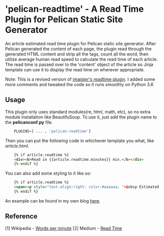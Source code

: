 # 'pelican-readtime' - A Read Time Plugin for Pelican Static Site Generator

An article estimated read time plugin for Pelican static site generator. After Pelican generated the content of each page, the plugin read through the generated HTML content and strip all the tags, count all the word, then utilize average human read speed to calculate the read time of each article. The read time is passed over to the 'content' object of the article so Jinja template can use it to display the read time on wherever appropriate.


Note: This is a revised version of [jmaister's readtime plugin](https://github.com/jmaister/readtime). I added some more comments and tweaked the code so it runs smoothly on Python 3.6

Usage
-----

This plugin only uses standard modules(re, html, math, etc), so no extra module installation like BeautifuSoup. To use it, just add the plugin name to the **pelicanconf.py** file.
```python
    PLUGINS=[ ... , 'pelican-readtime']
```
Then you can put the following code in whichever template you what, like *article.html*. 
```html
    {% if article.readtime %}
    <div><b>Read in {{article.readtime.minutes}} min.</b></div>
    {% endif %}
```

You can also add some styling to it like so:
```html
    {% if article.readtime %}
    <span><p style="text-align:right; color:#aaaaaa; ">&nbsp Estimated read time: {{article.readtime.minutes}} min.</p></span>
    {% endif %}
```
An example can be found in my own blog [here](https://wayofnumbers.github.io/).


Reference
-----
[1] Wikipedia - [Words per minute](https://en.wikipedia.org/wiki/Words_per_minute)
[2] Medium - [Read Time](https://help.medium.com/hc/en-us/articles/214991667-Read-time)
